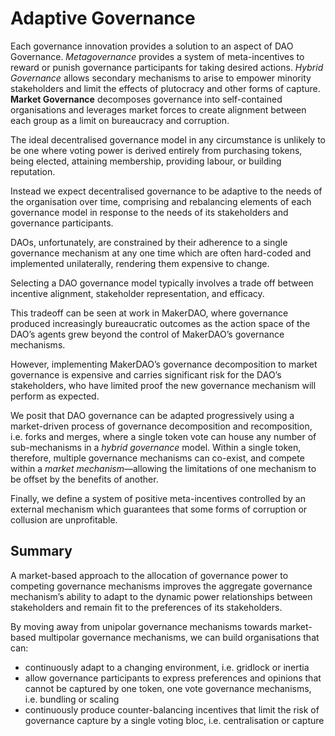 # Adaptive Governance

Each governance innovation provides a solution to an aspect of DAO Governance. *Metagovernance* provides a system of meta-incentives to reward or punish governance participants for taking desired actions. *Hybrid Governance* allows secondary mechanisms to arise to empower minority stakeholders and limit the effects of plutocracy and other forms of capture. ******Market Governance****** decomposes governance into self-contained organisations and leverages market forces to create alignment between each group as a limit on bureaucracy and corruption.

The ideal decentralised governance model in any circumstance is unlikely to be one where voting power is derived entirely from purchasing tokens, being elected, attaining membership, providing labour, or building reputation. 

Instead we expect decentralised governance to be adaptive to the needs of the organisation over time, comprising and rebalancing elements of each governance model in response to the needs of its stakeholders and governance participants.

DAOs, unfortunately, are constrained by their adherence to a single governance mechanism at any one time which are often hard-coded and implemented unilaterally, rendering them expensive to change.

Selecting a DAO governance model typically involves a trade off between incentive alignment, stakeholder representation, and efficacy.

This tradeoff can be seen at work in MakerDAO, where governance produced increasingly bureaucratic outcomes as the action space of the DAO’s agents grew beyond the control of MakerDAO’s governance mechanisms.

However, implementing MakerDAO’s governance decomposition to market governance is expensive and carries significant risk for the DAO’s stakeholders, who have limited proof the new governance mechanism will perform as expected.

We posit that DAO governance can be adapted progressively using a market-driven process of governance decomposition and recomposition, i.e. forks and merges, where a single token vote can house any number of sub-mechanisms in a *hybrid governance* model. Within a single token, therefore, multiple governance mechanisms can co-exist, and compete within a *market mechanism*—allowing the limitations of one mechanism to be offset by the benefits of another.

Finally, we define a system of positive meta-incentives controlled by an external mechanism which guarantees that some forms of corruption or collusion are unprofitable.

## Summary

A market-based approach to the allocation of governance power to competing governance mechanisms improves the aggregate governance mechanism’s ability to adapt to the dynamic power relationships between stakeholders and remain fit to the preferences of its stakeholders.

By moving away from unipolar governance mechanisms towards market-based multipolar governance mechanisms, we can build organisations that can:

- continuously adapt to a changing environment, i.e. gridlock or inertia
- allow governance participants to express preferences and opinions that cannot be captured by one token, one vote governance mechanisms, i.e. bundling or scaling
- continuously produce counter-balancing incentives that limit the risk of governance capture by a single voting bloc, i.e. centralisation or capture